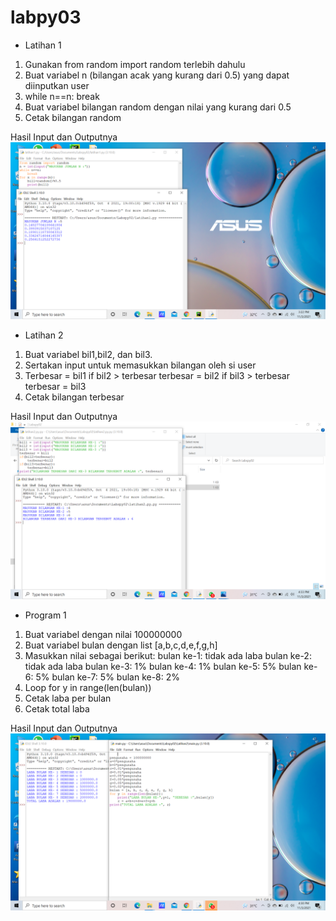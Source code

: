 # labpy03

- Latihan 1

1. Gunakan from random import random terlebih dahulu
2. Buat variabel n (bilangan acak yang kurang dari 0.5) yang dapat diinputkan user
3. while n==n:
        break
4. Buat variabel bilangan random dengan nilai yang kurang dari 0.5
5. Cetak bilangan random

 Hasil Input dan Outputnya 
 ![img](sslatihan1.png)    


 - Latihan 2

1. Buat variabel bil1,bil2, dan bil3.
2. Sertakan input untuk memasukkan bilangan oleh si user
3. Terbesar = bil1 if bil2 > terbesar terbesar = bil2 if bil3 > terbesar terbesar = bil3
4. Cetak bilangan terbesar

Hasil Input dan Outputnya 
![img](sslatihan2.png)


- Program 1

1. Buat variabel dengan nilai 100000000
2. Buat variabel bulan dengan list [a,b,c,d,e,f,g,h]
3. Masukkan nilai sebagai berikut:
    bulan ke-1: tidak ada laba
    bulan ke-2: tidak ada laba
    bulan ke-3: 1%
    bulan ke-4: 1%
    bulan ke-5: 5%
    bulan ke-6: 5%
    bulan ke-7: 5%
    bulan ke-8: 2%
4. Loop for y in range(len(bulan))
5. Cetak laba per bulan 
6. Cetak total laba

Hasil Input dan Outputnya
![img](sspraktikum3.png)
     
